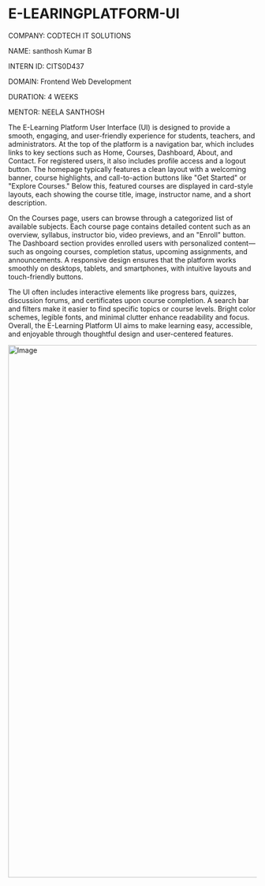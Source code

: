# E-LEARINGPLATFORM-UI
COMPANY: CODTECH IT SOLUTIONS

NAME: santhosh Kumar B

INTERN ID: CITS0D437

DOMAIN: Frontend Web Development

DURATION: 4 WEEKS

MENTOR: NEELA SANTHOSH

The E-Learning Platform User Interface (UI) is designed to provide a smooth, engaging, and user-friendly experience for students, teachers, and administrators. At the top of the platform is a navigation bar, which includes links to key sections such as Home, Courses, Dashboard, About, and Contact. For registered users, it also includes profile access and a logout button. The homepage typically features a clean layout with a welcoming banner, course highlights, and call-to-action buttons like "Get Started" or "Explore Courses." Below this, featured courses are displayed in card-style layouts, each showing the course title, image, instructor name, and a short description.

On the Courses page, users can browse through a categorized list of available subjects. Each course page contains detailed content such as an overview, syllabus, instructor bio, video previews, and an "Enroll" button. The Dashboard section provides enrolled users with personalized content—such as ongoing courses, completion status, upcoming assignments, and announcements. A responsive design ensures that the platform works smoothly on desktops, tablets, and smartphones, with intuitive layouts and touch-friendly buttons.

The UI often includes interactive elements like progress bars, quizzes, discussion forums, and certificates upon course completion. A search bar and filters make it easier to find specific topics or course levels. Bright color schemes, legible fonts, and minimal clutter enhance readability and focus. Overall, the E-Learning Platform UI aims to make learning easy, accessible, and enjoyable through thoughtful design and user-centered features.

<img width="1920" height="1080" alt="Image" src="https://github.com/user-attachments/assets/b361f05b-5c00-44c9-8cc5-c9e1b24c630c" />


